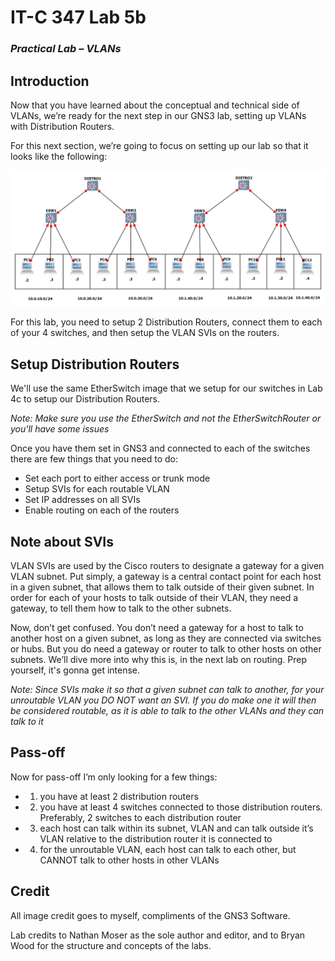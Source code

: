# IT-C 347 Lab 5b
### *Practical Lab – VLANs*
## Introduction

Now that you have learned about the conceptual and technical side of VLANs, we’re ready for the next step in our GNS3 lab, setting up VLANs with Distribution Routers.

For this next section, we’re going to focus on setting up our lab so that it looks like the following:

![Completed Lab 5](/assets/images/gns3/Lab-5.png)

For this lab, you need to setup 2 Distribution Routers, connect them to each of your 4 switches, and then setup the VLAN SVIs on the routers.  

## Setup Distribution Routers

We'll use the same EtherSwitch image that we setup for our switches in Lab 4c to setup our Distribution Routers.

*Note: Make sure you use the EtherSwitch and not the EtherSwitchRouter or you'll have some issues*

Once you have them set in GNS3 and connected to each of the switches there are few things that you need to do:
-	Set each port to either access or trunk mode
-	Setup SVIs for each routable VLAN
-	Set IP addresses on all SVIs
-	Enable routing on each of the routers

## Note about SVIs

VLAN SVIs are used by the Cisco routers to designate a gateway for a given VLAN subnet. Put simply, a gateway is a central contact point for each host in a given subnet, that allows them to talk outside of their given subnet. In order for each of your hosts to talk outside of their VLAN, they need a gateway, to tell them how to talk to the other subnets. 

Now, don’t get confused. You don’t need a gateway for a host to talk to another host on a given subnet, as long as they are connected via switches or hubs. But you do need a gateway or router to talk to other hosts on other subnets. We’ll dive more into why this is, in the next lab on routing. Prep yourself, it's gonna get intense.

*Note: Since SVIs make it so that a given subnet can talk to another, for your unroutable VLAN you DO NOT want an SVI. If you do make one it will then be considered routable, as it is able to talk to the other VLANs and they can talk to it*

## Pass-off

Now for pass-off I’m only looking for a few things:
-	1) you have at least 2 distribution routers
-	2) you have at least 4 switches connected to those distribution routers. Preferably, 2 switches to each distribution router
-	3) each host can talk within its subnet, VLAN and can talk outside it’s VLAN relative to the distribution router it is connected to
-	4) for the unroutable VLAN, each host can talk to each other, but CANNOT talk to other hosts in other VLANs

## Credit

All image credit goes to myself, compliments of the GNS3 Software.

Lab credits to Nathan Moser as the sole author and editor, and to Bryan Wood for the structure and concepts of the labs.
